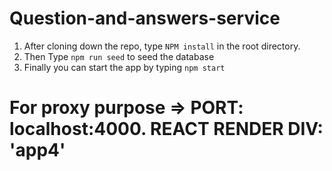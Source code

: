 # Question-and-answers-service

1. After cloning down the repo, type ```NPM install``` in the root directory.
2. Then Type ```npm run seed``` to seed the database
3. Finally you can start the app by typing ```npm start```
# For proxy purpose => PORT: localhost:4000. REACT RENDER DIV: 'app4'
